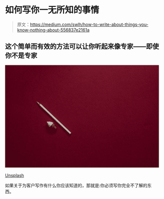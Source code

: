 # 如何写你一无所知的事情

> 原文：<https://medium.com/swlh/how-to-write-about-things-you-know-nothing-about-556837e2161a>

## 这个简单而有效的方法可以让你听起来像专家——即使你不是专家

![](img/c8edde8bf0f6b180984416435fed6631.png)

[Unsplash](https://unsplash.com/photos/PbgY3ptgA4A)

如果关于为客户写作有什么你应该知道的，那就是:你必须写你完全不了解的东西。